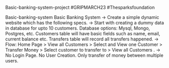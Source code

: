 Basic-banking-system-project
#GRIPMARCH23 #Thesparksfoundation 

Basic-banking-system Basic Banking System 
-> Create a simple dynamic website which has the following specs.
-> Start with creating a dummy data in database for upto 10 customers. Database options: Mysql, Mongo, Postgres, etc. Customers table will have basic fields such as name, email, current balance etc. Transfers table will record all transfers happened.
-> Flow: Home Page > View all Customers > Select and View one Customer > Transfer Money > Select customer to transfer to > View all Customers . 
-> No Login Page. No User Creation. Only transfer of money between multiple users.
